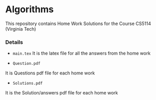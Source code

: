 # Algorithms
This repository contains Home Work Solutions for the Course CS5114 (Virginia Tech)

### Details 

* ``main.tex``
It is the latex file for all the answers from the home work

* ``Question.pdf``

It is Questions pdf file for each home work

* ``Solutions.pdf``

It is the Solution/answers pdf file for each home work

